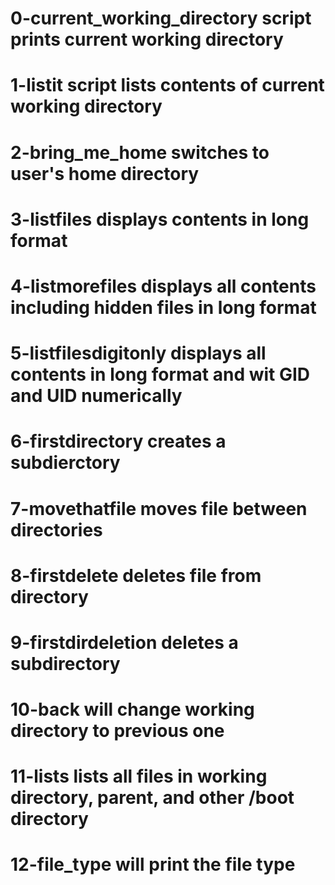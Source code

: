 # 0-current_working_directory script prints current working directory
# 1-listit script lists contents of current working directory
# 2-bring_me_home switches to user's home directory
# 3-listfiles displays contents in long format
# 4-listmorefiles displays all contents including hidden files in long format
# 5-listfilesdigitonly displays all contents in long format and wit GID and UID numerically
# 6-firstdirectory creates a subdierctory
# 7-movethatfile moves file between directories
# 8-firstdelete deletes file from directory
# 9-firstdirdeletion deletes a subdirectory
# 10-back will change working directory to previous one
# 11-lists lists all files in working directory, parent, and other /boot directory
# 12-file_type will print the file type
